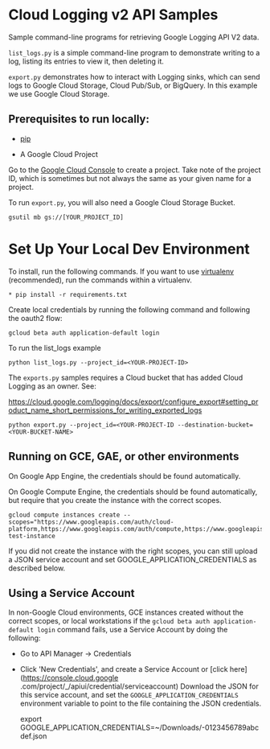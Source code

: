 # Cloud Logging v2 API Samples

Sample command-line programs for retrieving Google Logging API V2 data.

`list_logs.py` is a simple command-line program to demonstrate writing to a log,
listing its entries to view it, then deleting it.

`export.py` demonstrates how to interact with Logging sinks, which can send
logs to Google Cloud Storage, Cloud Pub/Sub, or BigQuery. In this example
we use Google Cloud Storage.

## Prerequisites to run locally:

* [pip](https://pypi.python.org/pypi/pip)

* A Google Cloud Project

Go to the [Google Cloud Console](https://console.cloud.google.com) to create
 a project. Take note of the project ID, which is sometimes but not always
 the same as your given name for a project.

To run `export.py`, you will also need a Google Cloud Storage Bucket. 

    gsutil mb gs://[YOUR_PROJECT_ID]


# Set Up Your Local Dev Environment
To install, run the following commands. If you want to use  [virtualenv](https://virtualenv.readthedocs.org/en/latest/)
(recommended), run the commands within a virtualenv.

    * pip install -r requirements.txt

Create local credentials by running the following command and following the oauth2 flow:

    gcloud beta auth application-default login

To run the list_logs example

    python list_logs.py --project_id=<YOUR-PROJECT-ID>
    

The `exports.py` samples requires a Cloud bucket that has added Cloud Logging
as an owner. See:

https://cloud.google.com/logging/docs/export/configure_export#setting_product_name_short_permissions_for_writing_exported_logs
    
    python export.py --project_id=<YOUR-PROJECT-ID --destination-bucket=<YOUR-BUCKET-NAME>


## Running on GCE, GAE, or other environments

On Google App Engine, the credentials should be found automatically.

On Google Compute Engine, the credentials should be found automatically, but require that
you create the instance with the correct scopes. 

    gcloud compute instances create --scopes="https://www.googleapis.com/auth/cloud-platform,https://www.googleapis.com/auth/compute,https://www.googleapis.com/auth/compute.readonly" test-instance

If you did not create the instance with the right scopes, you can still upload a JSON service 
account and set GOOGLE_APPLICATION_CREDENTIALS as described below.


## Using a Service Account

In non-Google Cloud environments, GCE instances created without the correct scopes, or local
workstations if the `gcloud beta auth application-default login` command fails, use a Service 
Account by doing the following:

* Go to API Manager -> Credentials
* Click 'New Credentials', and create a Service Account or [click  here](https://console.cloud.google
.com/project/_/apiui/credential/serviceaccount)
 Download the JSON for this service account, and set the `GOOGLE_APPLICATION_CREDENTIALS`
 environment variable to point to the file containing the JSON credentials.


    export GOOGLE_APPLICATION_CREDENTIALS=~/Downloads/<project-id>-0123456789abcdef.json

